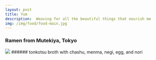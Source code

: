 ```yaml
---
layout: post
title: Yum
description:  Weaving for all the beautiful things that nourish me
img: /img/food/food-main.jpg
---
```


### Ramen from Mutekiya, Tokyo

<img class="single" src="/img/food/food-1.jpg"/>
###### tonkotsu broth with chashu, menma, negi, egg, and nori